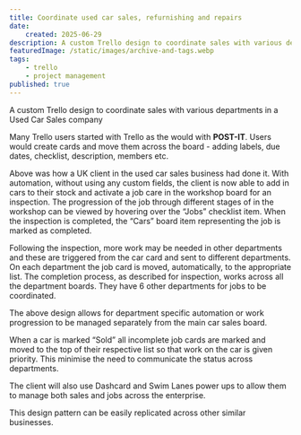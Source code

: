 ```yaml
---
title: Coordinate used car sales, refurnishing and repairs
date:
    created: 2025-06-29
description: A custom Trello design to coordinate sales with various departments in a Used Car Sales company
featuredImage: /static/images/archive-and-tags.webp
tags: 
    - trello
    - project management
published: true
---
```

A custom Trello design to coordinate sales with various departments in a Used Car Sales company
<!-- More -->
Many Trello users started with Trello as the would with **POST-IT**. Users would create cards and move them across the board -  adding labels, due dates, checklist, description, members etc.

Above was how a UK client in the used car sales business had done it. With automation, without using any custom fields, the client is now able to add in cars to their stock and activate a job care in the workshop board for an inspection. The progression of the job through different stages of in the workshop can be viewed by hovering over the “Jobs” checklist item. When the inspection is completed, the “Cars” board item representing the job is marked as completed.

Following the inspection, more work may be needed in other departments and these are triggered from the car card and sent to different departments. On each department the job card is moved, automatically, to the appropriate list. The completion process, as described for inspection, works across all the department boards. They have 6 other departments for jobs to be coordinated.

The above design allows for department specific automation or work progression to be managed separately from the main car sales board.

When a car is marked “Sold” all incomplete job cards are marked and moved to the top of their respective list so that work on the car is given priority. This minimise the need to communicate the status across departments. 

The client will also use Dashcard and Swim Lanes power ups to allow them to manage both sales and jobs across the  enterprise. 

This design pattern can be easily replicated across other similar businesses. 